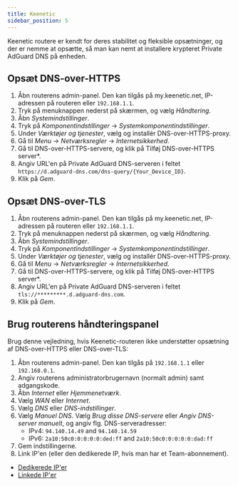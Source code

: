 ```yaml
---
title: Keenetic
sidebar_position: 5
---
```


Keenetic routere er kendt for deres stabilitet og fleksible opsætninger, og der er nemme at opsætte, så man kan nemt at installere krypteret Private AdGuard DNS på enheden.

## Opsæt DNS-over-HTTPS

1. Åbn routerens admin-panel. Den kan tilgås på my.keenetic.net, IP-adressen på routeren eller `192.168.1.1`.
2. Tryk på menuknappen nederst på skærmen, og vælg _Håndtering_.
3. Åbn _Systemindstillinger_.
4. Tryk på _Komponentindstillinger_ → _Systemkomponentindstillinger_.
5. Under _Værktøjer og tjenester_, vælg og installér DNS-over-HTTPS-proxy.
6. Gå til _Menu_ → _Netværksregler_ → _Internetsikkerhed_.
7. Gå til DNS-over-HTTPS-servere, og klik på Tilføj DNS-over-HTTPS server\*.
8. Angiv URL'en på Private AdGuard DNS-serveren i feltet `https://d.adguard-dns.com/dns-query/{Your_Device_ID}`.
9. Klik på _Gem_.

## Opsæt DNS-over-TLS

1. Åbn routerens admin-panel. Den kan tilgås på my.keenetic.net, IP-adressen på routeren eller `192.168.1.1`.
2. Tryk på menuknappen nederst på skærmen, og vælg _Håndtering_.
3. Åbn _Systemindstillinger_.
4. Tryk på _Komponentindstillinger_ → _Systemkomponentindstillinger_.
5. Under _Værktøjer og tjenester_, vælg og installér DNS-over-HTTPS-proxy.
6. Gå til _Menu_ → _Netværksregler_ → _Internetsikkerhed_.
7. Gå til DNS-over-HTTPS-servere, og klik på Tilføj DNS-over-HTTPS server\*.
8. Angiv URL'en på Private AdGuard DNS-serveren i feltet `tls://*********.d.adguard-dns.com`.
9. Klik på _Gem_.

## Brug routerens håndteringspanel

Brug denne vejledning, hvis Keenetic-routeren ikke understøtter opsætning af DNS-over-HTTPS eller DNS-over-TLS:

1. Åbn routerens admin-panel. Den kan tilgås på `192.168.1.1` eller `192.168.0.1`.
2. Angiv routerens administratorbrugernavn (normalt admin) samt adgangskode.
3. Åbn _Internet_ eller _Hjemmenetværk_.
4. Vælg _WAN_ eller _Internet_.
5. Vælg _DNS_ eller _DNS-indstillinger_.
6. Vælg _Manuel DNS_. Vælg _Brug disse DNS-servere_ eller _Angiv DNS-server manuelt_, og angiv flg. DNS-serveradresser:
    - IPv4: `94.140.14.49` and `94.140.14.59`
    - IPv6: `2a10:50c0:0:0:0:0:ded:ff` and `2a10:50c0:0:0:0:0:dad:ff`
7. Gem indstillingerne.
8. Link IP'en (eller den dedikerede IP, hvis man har et Team-abonnement).

 - [Dedikerede IP'er](/private-dns/connect-devices/other-options/dedicated-ip.md)
 - [Linkede IP'er](/private-dns/connect-devices/other-options/linked-ip.md)
